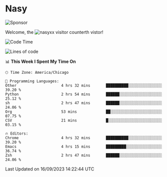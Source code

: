 # Nasy

<!--
<p align="center">
<img height="200" src="https://github-readme-stats.vercel.app/api?username=nasyxx&count_private=true&show_icons=true&theme=dracula&include_all_commits=true"/>
<img height="200" src="https://github-readme-stats.vercel.app/api/top-langs/?username=nasyxx&theme=dracula&hide=html,jupyter+notebook&count_private=true&show_icons=true"/>
</p>

  
----------------
-->

![Sponsor](https://img.shields.io/static/v1.svg?label=Sponsor&message=%E2%9D%A4&logo=GitHub&style=flat&color=pink)
 
Welcome, the ![nasyxx visitor counter](https://count.getloli.com/get/@nasyxx?theme=rule34)th vistor!
 
<!--START_SECTION:waka-->
![Code Time](http://img.shields.io/badge/Code%20Time-3%2C689%20hrs%2052%20mins-blue)

![Lines of code](https://img.shields.io/badge/From%20Hello%20World%20I%27ve%20Written-6.3%20million%20lines%20of%20code-blue)

📊 **This Week I Spent My Time On** 

```text
🕑︎ Time Zone: America/Chicago

💬 Programming Languages: 
Other                    4 hrs 32 mins       ██████████░░░░░░░░░░░░░░░   39.20 % 
Python                   2 hrs 54 mins       ██████░░░░░░░░░░░░░░░░░░░   25.12 % 
sh                       2 hrs 47 mins       ██████░░░░░░░░░░░░░░░░░░░   24.06 % 
Org                      53 mins             ██░░░░░░░░░░░░░░░░░░░░░░░   07.75 % 
CSV                      21 mins             █░░░░░░░░░░░░░░░░░░░░░░░░   03.15 % 

🔥 Editors: 
Chrome                   4 hrs 32 mins       ██████████░░░░░░░░░░░░░░░   39.20 % 
Emacs                    4 hrs 15 mins       █████████░░░░░░░░░░░░░░░░   36.74 % 
Zsh                      2 hrs 47 mins       ██████░░░░░░░░░░░░░░░░░░░   24.06 % 
```


 Last Updated on 16/09/2023 14:22:44 UTC
<!--END_SECTION:waka-->

<!-- ![visitors](https://visitor-badge.laobi.icu/badge?page_id=nasyxx.nasyxx) -->
